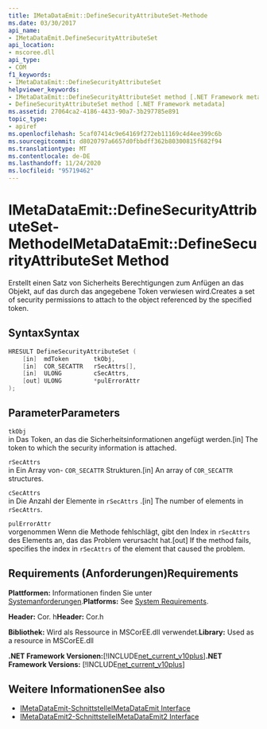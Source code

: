```yaml
---
title: IMetaDataEmit::DefineSecurityAttributeSet-Methode
ms.date: 03/30/2017
api_name:
- IMetaDataEmit.DefineSecurityAttributeSet
api_location:
- mscoree.dll
api_type:
- COM
f1_keywords:
- IMetaDataEmit::DefineSecurityAttributeSet
helpviewer_keywords:
- IMetaDataEmit::DefineSecurityAttributeSet method [.NET Framework metadata]
- DefineSecurityAttributeSet method [.NET Framework metadata]
ms.assetid: 27064ca2-4186-4433-90a7-3b297785e891
topic_type:
- apiref
ms.openlocfilehash: 5caf07414c9e64169f272eb11169c4d4ee399c6b
ms.sourcegitcommit: d8020797a6657d0fbbdff362b80300815f682f94
ms.translationtype: MT
ms.contentlocale: de-DE
ms.lasthandoff: 11/24/2020
ms.locfileid: "95719462"
---
```

# <a name="imetadataemitdefinesecurityattributeset-method"></a><span data-ttu-id="2bd4a-102">IMetaDataEmit::DefineSecurityAttributeSet-Methode</span><span class="sxs-lookup"><span data-stu-id="2bd4a-102">IMetaDataEmit::DefineSecurityAttributeSet Method</span></span>

<span data-ttu-id="2bd4a-103">Erstellt einen Satz von Sicherheits Berechtigungen zum Anfügen an das Objekt, auf das durch das angegebene Token verwiesen wird.</span><span class="sxs-lookup"><span data-stu-id="2bd4a-103">Creates a set of security permissions to attach to the object referenced by the specified token.</span></span>  
  
## <a name="syntax"></a><span data-ttu-id="2bd4a-104">Syntax</span><span class="sxs-lookup"><span data-stu-id="2bd4a-104">Syntax</span></span>  
  
```cpp  
HRESULT DefineSecurityAttributeSet (
    [in]  mdToken       tkObj,
    [in]  COR_SECATTR   rSecAttrs[],
    [in]  ULONG         cSecAttrs,
    [out] ULONG         *pulErrorAttr
);  
```  
  
## <a name="parameters"></a><span data-ttu-id="2bd4a-105">Parameter</span><span class="sxs-lookup"><span data-stu-id="2bd4a-105">Parameters</span></span>  

 `tkObj`  
 <span data-ttu-id="2bd4a-106">in Das Token, an das die Sicherheitsinformationen angefügt werden.</span><span class="sxs-lookup"><span data-stu-id="2bd4a-106">[in] The token to which the security information is attached.</span></span>  
  
 `rSecAttrs`  
 <span data-ttu-id="2bd4a-107">in Ein Array von- `COR_SECATTR` Strukturen.</span><span class="sxs-lookup"><span data-stu-id="2bd4a-107">[in] An array of `COR_SECATTR` structures.</span></span>  
  
 `cSecAttrs`  
 <span data-ttu-id="2bd4a-108">in Die Anzahl der Elemente in `rSecAttrs` .</span><span class="sxs-lookup"><span data-stu-id="2bd4a-108">[in] The number of elements in `rSecAttrs`.</span></span>  
  
 `pulErrorAttr`  
 <span data-ttu-id="2bd4a-109">vorgenommen Wenn die Methode fehlschlägt, gibt den Index in `rSecAttrs` des Elements an, das das Problem verursacht hat.</span><span class="sxs-lookup"><span data-stu-id="2bd4a-109">[out] If the method fails, specifies the index in `rSecAttrs` of the element that caused the problem.</span></span>  
  
## <a name="requirements"></a><span data-ttu-id="2bd4a-110">Requirements (Anforderungen)</span><span class="sxs-lookup"><span data-stu-id="2bd4a-110">Requirements</span></span>  

 <span data-ttu-id="2bd4a-111">**Plattformen:** Informationen finden Sie unter [Systemanforderungen](../../get-started/system-requirements.md).</span><span class="sxs-lookup"><span data-stu-id="2bd4a-111">**Platforms:** See [System Requirements](../../get-started/system-requirements.md).</span></span>  
  
 <span data-ttu-id="2bd4a-112">**Header:** Cor. h</span><span class="sxs-lookup"><span data-stu-id="2bd4a-112">**Header:** Cor.h</span></span>  
  
 <span data-ttu-id="2bd4a-113">**Bibliothek:** Wird als Ressource in MSCorEE.dll verwendet.</span><span class="sxs-lookup"><span data-stu-id="2bd4a-113">**Library:** Used as a resource in MSCorEE.dll</span></span>  
  
 <span data-ttu-id="2bd4a-114">**.NET Framework Versionen:**[!INCLUDE[net_current_v10plus](../../../../includes/net-current-v10plus-md.md)]</span><span class="sxs-lookup"><span data-stu-id="2bd4a-114">**.NET Framework Versions:** [!INCLUDE[net_current_v10plus](../../../../includes/net-current-v10plus-md.md)]</span></span>  
  
## <a name="see-also"></a><span data-ttu-id="2bd4a-115">Weitere Informationen</span><span class="sxs-lookup"><span data-stu-id="2bd4a-115">See also</span></span>

- [<span data-ttu-id="2bd4a-116">IMetaDataEmit-Schnittstelle</span><span class="sxs-lookup"><span data-stu-id="2bd4a-116">IMetaDataEmit Interface</span></span>](imetadataemit-interface.md)
- [<span data-ttu-id="2bd4a-117">IMetaDataEmit2-Schnittstelle</span><span class="sxs-lookup"><span data-stu-id="2bd4a-117">IMetaDataEmit2 Interface</span></span>](imetadataemit2-interface.md)
